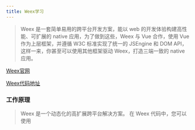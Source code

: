 ```yaml
---
title: Weex学习
---
```


> Weex 是一套简单易用的跨平台开发方案，能以 web 的开发体验构建高性能、可扩展的 native 应用，为了做到这些，Weex 与 Vue 合作，使用 Vue 作为上层框架，并遵循 W3C 标准实现了统一的 JSEngine 和 DOM API，这样一来，你甚至可以使用其他框架驱动 Weex，打造三端一致的 native 应用。

[Weex官网](https://weex.apache.org/cn/)

[Weex代码地址](https://github.com/apache/incubator-weex)

### 工作原理

> Weex 是一个动态化的高扩展跨平台解决方案。 在 Weex 代码中，您可以使用 <template>，<style> 和 <script> 标签编写页面或组件，然后将它们转换为 JS bundle 以进行部署。当服务器返回给客户端 JS bundle 时，JS bundle 会被客户端的 JavaScript 引擎处理，并管理渲染 native 视图，调用原生 API 和用户交互。

> Weex 表面上是一个客户端技术，但实际上它串联起了从本地开发环境到云端部署和分发的整个链路。开发者首先可以在本地像撰写 web 页面一样撰写一个 app 的页面，然后编译成一段 JavaScript 代码，形成 Weex 的一个 JS bundle；在云端，开发者可以把生成的 JS bundle 部署上去，然后通过网络请求或预下发的方式传递到用户的移动应用客户端；在移动应用客户端里，WeexSDK 会准备好一个 JavaScript 引擎，并且在用户打开一个 Weex 页面时执行相应的 JS bundle，并在执行过程中产生各种命令发送到 native 端进行的界面渲染或数据存储、网络通信、调用设备功能、用户交互响应等移动应用的场景实践；同时，如果用户没有安装移动应用，他仍然可以在浏览器里打开一个相同的 web 页面，这个页面是使用相同的页面源代码，通过浏览器里的 JavaScript 引擎运行起来的。

![](http://7xqhx8.com1.z0.glb.clouddn.com/weex_1.jpg) 



